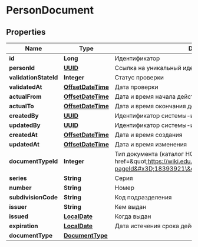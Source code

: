# PersonDocument

## Properties
Name | Type | Description | Notes
------------ | ------------- | ------------- | -------------
**id** | **Long** | Идентификатор | 
**personId** | [**UUID**](UUID.md) | Ссылка на уникальный идентификатор персоны |  [optional]
**validationStateId** | **Integer** | Статус проверки |  [optional]
**validatedAt** | [**OffsetDateTime**](OffsetDateTime.md) | Дата проверки |  [optional]
**actualFrom** | [**OffsetDateTime**](OffsetDateTime.md) | Дата и время начала действия связи |  [optional]
**actualTo** | [**OffsetDateTime**](OffsetDateTime.md) | Дата и время окончания действия связи |  [optional]
**createdBy** | [**UUID**](UUID.md) | Идентификатор системы-источника, создавшую запись |  [optional]
**updatedBy** | [**UUID**](UUID.md) | Идентификатор системы-источника, изменившую запись |  [optional]
**createdAt** | [**OffsetDateTime**](OffsetDateTime.md) | Дата и время создания |  [optional]
**updatedAt** | [**OffsetDateTime**](OffsetDateTime.md) | Дата и время изменения |  [optional]
**documentTypeId** | **Integer** | Тип документа (каталог НСИ3 &lt;a href&#x3D;\&quot;https://wiki.edu.mos.ru/pages/viewpage.action?pageId&#x3D;18393921\&quot;&gt;TYPE_IDENT_DOC&lt;/href&gt;) | 
**series** | **String** | Серия |  [optional]
**number** | **String** | Номер | 
**subdivisionCode** | **String** | Код подразделения |  [optional]
**issuer** | **String** | Кем выдан |  [optional]
**issued** | [**LocalDate**](LocalDate.md) | Когда выдан |  [optional]
**expiration** | [**LocalDate**](LocalDate.md) | Дата истечения срока действия документа |  [optional]
**documentType** | [**DocumentType**](DocumentType.md) |  |  [optional]
